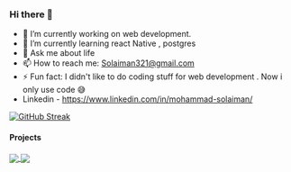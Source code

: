 ### Hi there 👋

- 🔭 I’m currently working on web development. 
- 🌱 I’m currently learning react Native , postgres 
- 💬 Ask me about life
- 📫 How to reach me: Solaiman321@gmail.com
- ⚡ Fun fact: I didn't like to do coding stuff for web development . Now i only use code 😅
- Linkedin - https://www.linkedin.com/in/mohammad-solaiman/

[![GitHub Streak](https://github-readme-streak-stats.herokuapp.com/?user=solaimanx&count_private=true)](https://git.io/streak-stats)


#### Projects

<a href="https://github.com/Solaimanx/Covid-19-and-Vaccine-Tracker" >
  <!-- Change the `github-readme-stats.anuraghazra1.vercel.app` to `github-readme-stats.vercel.app`  -->
  <img align="center" src="https://github-readme-stats-anuraghazra1.vercel.app/api/pin/?username=solaimanx&repo=Covid-19-and-Vaccine-Tracker&theme=dark" />
</a>



<a href="https://github.com/Solaimanx/Linkedin-clone" >
  <!-- Change the `github-readme-stats.anuraghazra1.vercel.app` to `github-readme-stats.vercel.app`  -->
  <img align="center" src="https://github-readme-stats-anuraghazra1.vercel.app/api/pin/?username=solaimanx&repo=Linkedin-clone&theme=dark" />
</a>

